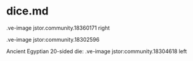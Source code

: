# dice.md


.ve-image jstor.community.18360171 right



.ve-image jstor:community.18302596


Ancient Egyptian 20-sided die:
.ve-image jstor:community.18304618 left